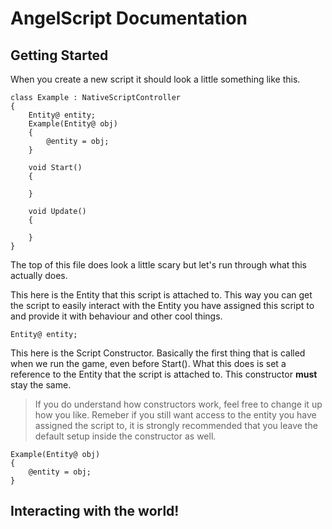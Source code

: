 # **AngelScript Documentation**

## **Getting Started**

When you create a new script it should look a little something like this.

```AngelScript
class Example : NativeScriptController
{
    Entity@ entity;
    Example(Entity@ obj)
    {
        @entity = obj;
    }

    void Start()
    {

    }

    void Update()
    {

    }
}
```
The top of this file does look a little scary but let's run through what this actually does.

This here is the Entity that this script is attached to. This way you can get the script to easily
interact with the Entity you have assigned this script to and provide it with behaviour and other
cool things.

```AngelScript
Entity@ entity;
```
This here is the Script Constructor. Basically the first thing that is called when we run the game, even before
Start(). What this does is set a reference to the Entity that the script is attached to. This constructor **must**
stay the same.
> If you do understand how constructors work, feel free to change it up how you like. Remeber if you still want
> access to the entity you have assigned the script to, it is strongly recommended that you leave the default setup
> inside the constructor as well.

```AngelScript
Example(Entity@ obj)
{
    @entity = obj;
}
```

## **Interacting with the world!**
